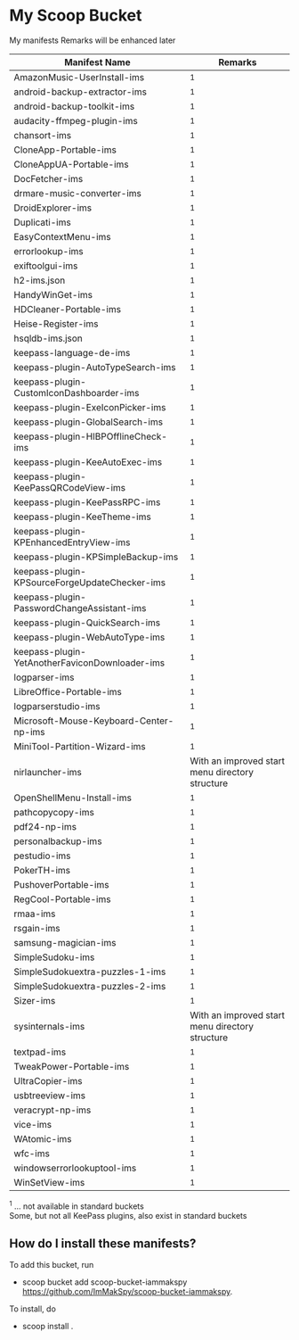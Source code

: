 # My Scoop Bucket

My manifests
Remarks will be enhanced later

| Manifest Name                                  | Remarks                                          |
| ---------------------------------------------- | ------------------------------------------------ |
| AmazonMusic-UserInstall-ims                    | <sup>1</sup>                                     |
| android-backup-extractor-ims                   | <sup>1</sup>                                     |
| android-backup-toolkit-ims                     | <sup>1</sup>                                     |
| audacity-ffmpeg-plugin-ims                     | <sup>1</sup>                                     |
| chansort-ims                                   | <sup>1</sup>                                     |
| CloneApp-Portable-ims                          | <sup>1</sup>                                     |
| CloneAppUA-Portable-ims                        | <sup>1</sup>                                     |
| DocFetcher-ims                                 | <sup>1</sup>                                     |
| drmare-music-converter-ims                     | <sup>1</sup>                                     |
| DroidExplorer-ims                              | <sup>1</sup>                                     |
| Duplicati-ims                                  | <sup>1</sup>                                     |
| EasyContextMenu-ims                            | <sup>1</sup>                                     |
| errorlookup-ims                                | <sup>1</sup>                                     |
| exiftoolgui-ims                                | <sup>1</sup>                                     |
| h2-ims.json                                    | <sup>1</sup>                                     |
| HandyWinGet-ims                                | <sup>1</sup>                                     |
| HDCleaner-Portable-ims                         | <sup>1</sup>                                     |
| Heise-Register-ims                             | <sup>1</sup>                                     |
| hsqldb-ims.json                                | <sup>1</sup>                                     |
| keepass-language-de-ims                        | <sup>1</sup>                                     |
| keepass-plugin-AutoTypeSearch-ims              | <sup>1</sup>                                     |
| keepass-plugin-CustomIconDashboarder-ims       | <sup>1</sup>                                     |
| keepass-plugin-ExeIconPicker-ims               | <sup>1</sup>                                     |
| keepass-plugin-GlobalSearch-ims                | <sup>1</sup>                                     |
| keepass-plugin-HIBPOfflineCheck-ims            | <sup>1</sup>                                     |
| keepass-plugin-KeeAutoExec-ims                 | <sup>1</sup>                                     |
| keepass-plugin-KeePassQRCodeView-ims           | <sup>1</sup>                                     |
| keepass-plugin-KeePassRPC-ims                  | <sup>1</sup>                                     |
| keepass-plugin-KeeTheme-ims                    | <sup>1</sup>                                     |
| keepass-plugin-KPEnhancedEntryView-ims         | <sup>1</sup>                                     |
| keepass-plugin-KPSimpleBackup-ims              | <sup>1</sup>                                     |
| keepass-plugin-KPSourceForgeUpdateChecker-ims  | <sup>1</sup>                                     |
| keepass-plugin-PasswordChangeAssistant-ims     | <sup>1</sup>                                     |
| keepass-plugin-QuickSearch-ims                 | <sup>1</sup>                                     |
| keepass-plugin-WebAutoType-ims                 | <sup>1</sup>                                     |
| keepass-plugin-YetAnotherFaviconDownloader-ims | <sup>1</sup>                                     |
| logparser-ims                                  | <sup>1</sup>                                     |
| LibreOffice-Portable-ims                       | <sup>1</sup>                                     |
| logparserstudio-ims                            | <sup>1</sup>                                     |
| Microsoft-Mouse-Keyboard-Center-np-ims         | <sup>1</sup>                                     |
| MiniTool-Partition-Wizard-ims                  | <sup>1</sup>                                     |
| nirlauncher-ims                                | With an improved start menu directory structure  |
| OpenShellMenu-Install-ims                      | <sup>1</sup>                                     |
| pathcopycopy-ims                               | <sup>1</sup>                                     |
| pdf24-np-ims                                   | <sup>1</sup>                                     |
| personalbackup-ims                             | <sup>1</sup>                                     |
| pestudio-ims                                   | <sup>1</sup>                                     |
| PokerTH-ims                                    | <sup>1</sup>                                     |
| PushoverPortable-ims                           | <sup>1</sup>                                     |
| RegCool-Portable-ims                           | <sup>1</sup>                                     |
| rmaa-ims                                       | <sup>1</sup>                                     |
| rsgain-ims                                     | <sup>1</sup>                                     |
| samsung-magician-ims                           | <sup>1</sup>                                     |
| SimpleSudoku-ims                               | <sup>1</sup>                                     |
| SimpleSudokuextra-puzzles-1-ims                | <sup>1</sup>                                     |
| SimpleSudokuextra-puzzles-2-ims                | <sup>1</sup>                                     |
| Sizer-ims                                      | <sup>1</sup>                                     |
| sysinternals-ims                               | With an improved start menu directory structure  |
| textpad-ims                                    | <sup>1</sup>                                     |
| TweakPower-Portable-ims                        | <sup>1</sup>                                     |
| UltraCopier-ims                                | <sup>1</sup>                                   |
| usbtreeview-ims                                | <sup>1</sup>                                     |
| veracrypt-np-ims                               | <sup>1</sup>                                     |
| vice-ims                                       | <sup>1</sup>                                     |
| WAtomic-ims                                    | <sup>1</sup>                                     |
| wfc-ims                                        | <sup>1</sup>                                     |
| windowserrorlookuptool-ims                     | <sup>1</sup>                                     |
| WinSetView-ims                                 | <sup>1</sup>                                     |

<sup>1</sup> ... not available in standard buckets<br>
Some, but not all KeePass plugins, also exist in standard buckets

How do I install these manifests?
---------------------------------

To add this bucket, run

- scoop bucket add scoop-bucket-iammakspy https://github.com/ImMakSpy/scoop-bucket-iammakspy.

To install, do

- scoop install <manifest>.
